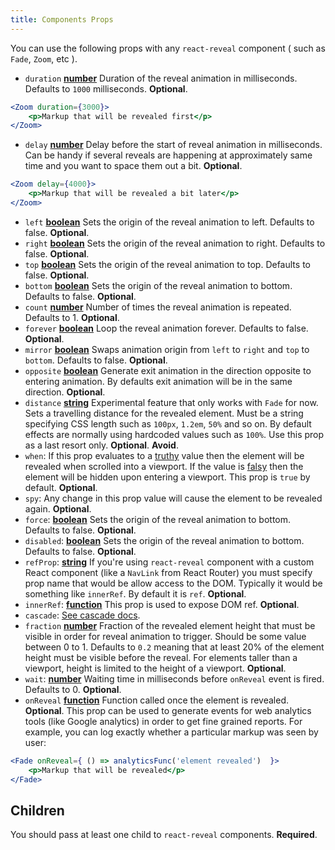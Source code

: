 ```yaml
---
title: Components Props
---
```


You can use the following props with any `react-reveal` component ( such as `Fade`, `Zoom`, etc ).

- `duration` **[number](https://developer.mozilla.org/en-US/docs/Web/JavaScript/Reference/Global_Objects/Number)** Duration of the reveal animation in milliseconds. Defaults to `1000` milliseconds. **Optional**.
```jsx
<Zoom duration={3000}>
    <p>Markup that will be revealed first</p>
</Zoom>
```
- `delay` **[number](https://developer.mozilla.org/en-US/docs/Web/JavaScript/Reference/Global_Objects/Number)** Delay before the start of reveal animation in milliseconds. Can be handy if several reveals are happening at approximately same time and you want to space them out a bit. **Optional**.
```jsx
<Zoom delay={4000}>
    <p>Markup that will be revealed a bit later</p>
</Zoom>
```
- `left` **[boolean](https://developer.mozilla.org/en-US/docs/Web/JavaScript/Reference/Global_Objects/Boolean)** Sets the origin of the reveal animation to left. Defaults to false. **Optional**.
- `right` **[boolean](https://developer.mozilla.org/en-US/docs/Web/JavaScript/Reference/Global_Objects/Boolean)** Sets the origin of the reveal animation to right. Defaults to false. **Optional**.
- `top` **[boolean](https://developer.mozilla.org/en-US/docs/Web/JavaScript/Reference/Global_Objects/Boolean)** Sets the origin of the reveal animation to top. Defaults to false. **Optional**.
- `bottom` **[boolean](https://developer.mozilla.org/en-US/docs/Web/JavaScript/Reference/Global_Objects/Boolean)** Sets the origin of the reveal animation to bottom. Defaults to false. **Optional**.
- `count` **[number](https://developer.mozilla.org/en-US/docs/Web/JavaScript/Reference/Global_Objects/Number)** Number of times the reveal animation is repeated. Defaults to 1. **Optional**.
- `forever` **[boolean](https://developer.mozilla.org/en-US/docs/Web/JavaScript/Reference/Global_Objects/Boolean)** Loop the reveal animation forever. Defaults to false. **Optional**.
- `mirror` **[boolean](https://developer.mozilla.org/en-US/docs/Web/JavaScript/Reference/Global_Objects/Boolean)** Swaps animation origin from `left`  to `right` and `top` to `bottom`. Defaults to false. **Optional**.
- `opposite` **[boolean](https://developer.mozilla.org/en-US/docs/Web/JavaScript/Reference/Global_Objects/Boolean)** Generate exit animation in the direction opposite to entering animation. By defaults exit animation will be in the same direction. **Optional**.
- `distance` **[string](https://developer.mozilla.org/en-US/docs/Web/JavaScript/Reference/Global_Objects/String)** Experimental feature that only works with `Fade` for now. Sets a travelling distance for the revealed element. Must be a string specifying CSS length such as `100px`, `1.2em`, `50%` and so on. By default effects are normally using hardcoded values such as `100%`. Use this prop as a last resort only.  **Optional**. **Avoid**.
- `when`: If this prop evaluates to a [truthy](https://developer.mozilla.org/en-US/docs/Glossary/Truthy) value then the element will be revealed when scrolled into a viewport. If the value is [falsy](https://developer.mozilla.org/en-US/docs/Glossary/Falsy) then the element will be hidden upon entering a viewport. This prop is `true` by default. **Optional**.
- `spy`: Any change in this prop value will cause the element to be revealed again. **Optional**.
- `force`: **[boolean](https://developer.mozilla.org/en-US/docs/Web/JavaScript/Reference/Global_Objects/Boolean)** Sets the origin of the reveal animation to bottom. Defaults to false. **Optional**.
- `disabled`: **[boolean](https://developer.mozilla.org/en-US/docs/Web/JavaScript/Reference/Global_Objects/Boolean)** Sets the origin of the reveal animation to bottom. Defaults to false. **Optional**.
- `refProp`: **[string](https://developer.mozilla.org/en-US/docs/Web/JavaScript/Reference/Global_Objects/String)** If you're using `react-reveal` component with a custom React component (like a `NavLink` from React Router) you must specify prop name that would be allow access to the DOM. Typically it would be something like `innerRef`. By default it is `ref`. **Optional**.
- `innerRef`: **[function](https://developer.mozilla.org/en-US/docs/Web/JavaScript/Reference/Global_Objects/Function)** This prop is used to expose DOM ref. **Optional**.
- `cascade`: [See cascade docs](/docs/cascade/).
- `fraction` **[number](https://developer.mozilla.org/en-US/docs/Web/JavaScript/Reference/Global_Objects/Number)** Fraction of the revealed element height that must be visible in order for reveal animation to trigger. Should be some value between 0 to 1. Defaults to `0.2` meaning that at least 20% of the element height must be visible before the reveal. For elements taller than a viewport, height is limited to the height of a viewport. **Optional**.
- `wait`: **[number](https://developer.mozilla.org/en-US/docs/Web/JavaScript/Reference/Global_Objects/Number)** Waiting time in milliseconds before `onReveal` event is fired. Defaults to 0. **Optional**.
- `onReveal` **[function](https://developer.mozilla.org/en-US/docs/Web/JavaScript/Reference/Global_Objects/Function)** Function called once the element is revealed.  **Optional**.
This prop can be used to generate events for web analytics tools (like Google analytics) in order to get fine grained reports. For example, you can log exactly whether a particular markup was seen by user:
```jsx
<Fade onReveal={ () => analyticsFunc('element revealed')  }>
    <p>Markup that will be revealed</p>
</Fade>
```


## Children

You should pass at least one child to `react-reveal` components. **Required**.

